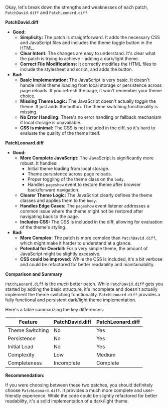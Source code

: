 Okay, let's break down the strengths and weaknesses of each patch, `PatchDavid.diff` and `PatchLeonard.diff`.

**PatchDavid.diff**

*   **Good:**
    *   **Simplicity:** The patch is straightforward. It adds the necessary CSS and JavaScript files and includes the theme toggle button in the HTML.
    *   **Clear Intent:** The changes are easy to understand. It's clear what the patch is trying to achieve – adding a dark/light theme.
    *   **Correct File Modifications:** It correctly modifies the HTML files to include the stylesheet and script, and adds the button.
*   **Bad:**
    *   **Basic Implementation:** The JavaScript is very basic. It doesn't handle initial theme loading from local storage or persistence across page reloads.  If you refresh the page, it won't remember your theme choice.
    *   **Missing Theme Logic:** The JavaScript doesn't actually *toggle* the theme. It just adds the button.  The theme switching functionality is missing.
    *   **No Error Handling:** There's no error handling or fallback mechanism if local storage is unavailable.
    *   **CSS is minimal:** The CSS is not included in the diff, so it's hard to evaluate the quality of the theme itself.

**PatchLeonard.diff**

*   **Good:**
    *   **More Complete JavaScript:** The JavaScript is significantly more robust. It handles:
        *   Initial theme loading from local storage.
        *   Theme persistence across page reloads.
        *   Proper toggling of the theme class on the `body`.
        *   Handles `pageshow` event to restore theme after browser back/forward navigation.
    *   **Clearer Theme Logic:** The JavaScript clearly defines the theme classes and applies them to the `body`.
    *   **Handles Edge Cases:** The `pageshow` event listener addresses a common issue where the theme might not be restored after navigating back to the page.
    *   **Includes CSS:** The CSS is included in the diff, allowing for evaluation of the theme's styling.
*   **Bad:**
    *   **More Complex:** The patch is more complex than `PatchDavid.diff`, which might make it harder to understand at a glance.
    *   **Potential for Overkill:** For a very simple theme, the amount of JavaScript might be slightly excessive.
    *   **CSS could be improved:** While the CSS is included, it's a bit verbose and could be refactored for better readability and maintainability.

**Comparison and Summary**

`PatchLeonard.diff` is the *much* better patch. While `PatchDavid.diff` gets you started by adding the basic structure, it's incomplete and doesn't actually implement the theme switching functionality. `PatchLeonard.diff` provides a fully functional and persistent dark/light theme implementation.

Here's a table summarizing the key differences:

| Feature           | PatchDavid.diff | PatchLeonard.diff |
| ----------------- | --------------- | ----------------- |
| Theme Switching   | No              | Yes               |
| Persistence       | No              | Yes               |
| Initial Load      | No              | Yes               |
| Complexity        | Low             | Medium            |
| Completeness      | Incomplete      | Complete          |

**Recommendation:**

If you were choosing between these two patches, you should definitely choose `PatchLeonard.diff`. It provides a much more complete and user-friendly experience.  While the code could be slightly refactored for better readability, it's a solid implementation of a dark/light theme.
